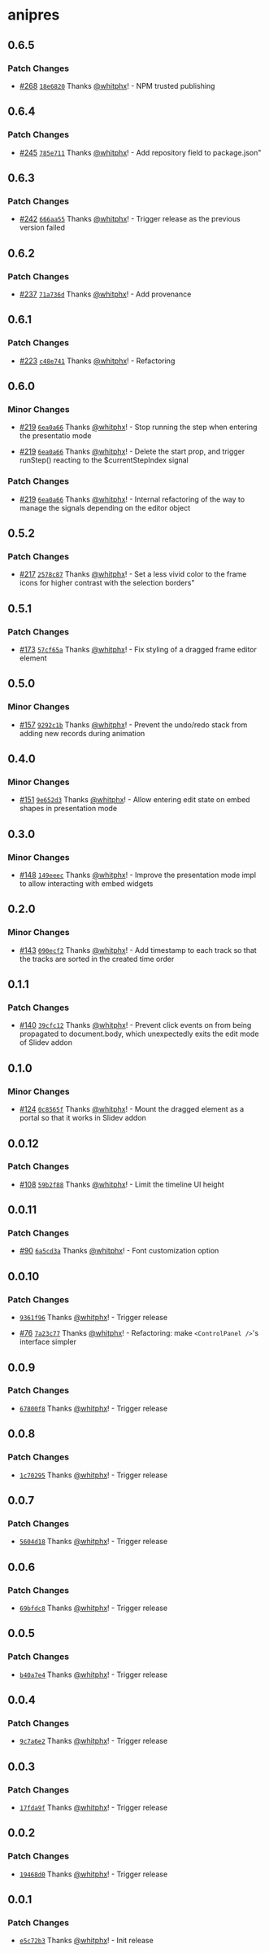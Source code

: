 # anipres

## 0.6.5

### Patch Changes

- [#268](https://github.com/whitphx/anipres/pull/268) [`18e6820`](https://github.com/whitphx/anipres/commit/18e6820d5a5e9047291c0b750e7e4bbd769e94ec) Thanks [@whitphx](https://github.com/whitphx)! - NPM trusted publishing

## 0.6.4

### Patch Changes

- [#245](https://github.com/whitphx/anipres/pull/245) [`785e711`](https://github.com/whitphx/anipres/commit/785e711b26553eb9f1aa3cb99c37d36e3b244606) Thanks [@whitphx](https://github.com/whitphx)! - Add repository field to package.json"

## 0.6.3

### Patch Changes

- [#242](https://github.com/whitphx/anipres/pull/242) [`666aa55`](https://github.com/whitphx/anipres/commit/666aa55422c1ea4d1e9da8d800c84bf42db8781e) Thanks [@whitphx](https://github.com/whitphx)! - Trigger release as the previous version failed

## 0.6.2

### Patch Changes

- [#237](https://github.com/whitphx/anipres/pull/237) [`71a736d`](https://github.com/whitphx/anipres/commit/71a736da43a33bfd7901a4051d3f6be681f82db9) Thanks [@whitphx](https://github.com/whitphx)! - Add provenance

## 0.6.1

### Patch Changes

- [#223](https://github.com/whitphx/anipres/pull/223) [`c48e741`](https://github.com/whitphx/anipres/commit/c48e7418cde949451da2b09db3f61af2286fefd0) Thanks [@whitphx](https://github.com/whitphx)! - Refactoring

## 0.6.0

### Minor Changes

- [#219](https://github.com/whitphx/anipres/pull/219) [`6ea0a66`](https://github.com/whitphx/anipres/commit/6ea0a66d308f79d0756976ff61ddafdecad9d807) Thanks [@whitphx](https://github.com/whitphx)! - Stop running the step when entering the presentatio mode

- [#219](https://github.com/whitphx/anipres/pull/219) [`6ea0a66`](https://github.com/whitphx/anipres/commit/6ea0a66d308f79d0756976ff61ddafdecad9d807) Thanks [@whitphx](https://github.com/whitphx)! - Delete the start prop, and trigger runStep() reacting to the $currentStepIndex signal

### Patch Changes

- [#219](https://github.com/whitphx/anipres/pull/219) [`6ea0a66`](https://github.com/whitphx/anipres/commit/6ea0a66d308f79d0756976ff61ddafdecad9d807) Thanks [@whitphx](https://github.com/whitphx)! - Internal refactoring of the way to manage the signals depending on the editor object

## 0.5.2

### Patch Changes

- [#217](https://github.com/whitphx/anipres/pull/217) [`2578c87`](https://github.com/whitphx/anipres/commit/2578c87517f7d275a65a4b9bd01376afde79edb4) Thanks [@whitphx](https://github.com/whitphx)! - Set a less vivid color to the frame icons for higher contrast with the selection borders"

## 0.5.1

### Patch Changes

- [#173](https://github.com/whitphx/anipres/pull/173) [`57cf65a`](https://github.com/whitphx/anipres/commit/57cf65a6a063e5d682f27b17a873046d07cbfdb3) Thanks [@whitphx](https://github.com/whitphx)! - Fix styling of a dragged frame editor element

## 0.5.0

### Minor Changes

- [#157](https://github.com/whitphx/anipres/pull/157) [`9292c1b`](https://github.com/whitphx/anipres/commit/9292c1bc4a9de8cb0acaae1bb44b59a7805758fe) Thanks [@whitphx](https://github.com/whitphx)! - Prevent the undo/redo stack from adding new records during animation

## 0.4.0

### Minor Changes

- [#151](https://github.com/whitphx/anipres/pull/151) [`9e652d3`](https://github.com/whitphx/anipres/commit/9e652d3978f2d0f6c4da11ceca53a67f48e772a9) Thanks [@whitphx](https://github.com/whitphx)! - Allow entering edit state on embed shapes in presentation mode

## 0.3.0

### Minor Changes

- [#148](https://github.com/whitphx/anipres/pull/148) [`149eeec`](https://github.com/whitphx/anipres/commit/149eeece8873bf1b228c9260b92b1bcb87f076fa) Thanks [@whitphx](https://github.com/whitphx)! - Improve the presentation mode impl to allow interacting with embed widgets

## 0.2.0

### Minor Changes

- [#143](https://github.com/whitphx/anipres/pull/143) [`090ecf2`](https://github.com/whitphx/anipres/commit/090ecf21c2e66cb67b88ad32391ba0b83060aa90) Thanks [@whitphx](https://github.com/whitphx)! - Add timestamp to each track so that the tracks are sorted in the created time order

## 0.1.1

### Patch Changes

- [#140](https://github.com/whitphx/anipres/pull/140) [`39cfc12`](https://github.com/whitphx/anipres/commit/39cfc125c88192dfeecd8622236d0f5c0cc221e7) Thanks [@whitphx](https://github.com/whitphx)! - Prevent click events on <DragOverlay /> from being propagated to document.body, which unexpectedly exits the edit mode of Slidev addon

## 0.1.0

### Minor Changes

- [#124](https://github.com/whitphx/anipres/pull/124) [`0c8565f`](https://github.com/whitphx/anipres/commit/0c8565fb8c9fa597c236c78c8fd7278d1dfeddf0) Thanks [@whitphx](https://github.com/whitphx)! - Mount the dragged element as a portal so that it works in Slidev addon

## 0.0.12

### Patch Changes

- [#108](https://github.com/whitphx/anipres/pull/108) [`59b2f88`](https://github.com/whitphx/anipres/commit/59b2f88c87fe129ba53b2285c2b40641b01f7652) Thanks [@whitphx](https://github.com/whitphx)! - Limit the timeline UI height

## 0.0.11

### Patch Changes

- [#90](https://github.com/whitphx/anipres/pull/90) [`6a5cd3a`](https://github.com/whitphx/anipres/commit/6a5cd3a288999adbf4240f92a8aeb4d441d233ab) Thanks [@whitphx](https://github.com/whitphx)! - Font customization option

## 0.0.10

### Patch Changes

- [`9361f96`](https://github.com/whitphx/anipres/commit/9361f9616f77924343d262d27fdf528988794187) Thanks [@whitphx](https://github.com/whitphx)! - Trigger release

- [#76](https://github.com/whitphx/anipres/pull/76) [`7a23c77`](https://github.com/whitphx/anipres/commit/7a23c77a70556fe5e8e0632a7b7153e0cc632fa1) Thanks [@whitphx](https://github.com/whitphx)! - Refactoring: make `<ControlPanel />`'s interface simpler

## 0.0.9

### Patch Changes

- [`67800f8`](https://github.com/whitphx/anipres/commit/67800f8da220b9e92380007a5f328ca64377cdcf) Thanks [@whitphx](https://github.com/whitphx)! - Trigger release

## 0.0.8

### Patch Changes

- [`1c70295`](https://github.com/whitphx/anipres/commit/1c702953f278e9cfe65d5b767df826c129cf49cb) Thanks [@whitphx](https://github.com/whitphx)! - Trigger release

## 0.0.7

### Patch Changes

- [`5604d18`](https://github.com/whitphx/anipres/commit/5604d18fefd13fe78d07128286dc44868e8ae807) Thanks [@whitphx](https://github.com/whitphx)! - Trigger release

## 0.0.6

### Patch Changes

- [`69bfdc8`](https://github.com/whitphx/anipres/commit/69bfdc8c54d349c07d8ccc57378637770a3c1bab) Thanks [@whitphx](https://github.com/whitphx)! - Trigger release

## 0.0.5

### Patch Changes

- [`b40a7e4`](https://github.com/whitphx/anipres/commit/b40a7e4e243deb64628422c2bb4c3367d06e9535) Thanks [@whitphx](https://github.com/whitphx)! - Trigger release

## 0.0.4

### Patch Changes

- [`9c7a6e2`](https://github.com/whitphx/anipres/commit/9c7a6e2ad235b7b092592dcbd6cbbbe38123f18c) Thanks [@whitphx](https://github.com/whitphx)! - Trigger release

## 0.0.3

### Patch Changes

- [`17fda9f`](https://github.com/whitphx/anipres/commit/17fda9ffb9d2067dcb54293887011cd69a719a30) Thanks [@whitphx](https://github.com/whitphx)! - Trigger release

## 0.0.2

### Patch Changes

- [`19468d0`](https://github.com/whitphx/anipres/commit/19468d0a4ebe60b9035be2ca84621e460f302921) Thanks [@whitphx](https://github.com/whitphx)! - Trigger release

## 0.0.1

### Patch Changes

- [`e5c72b3`](https://github.com/whitphx/anipres/commit/e5c72b334c11248618f1329f84291d86e4787cf9) Thanks [@whitphx](https://github.com/whitphx)! - Init release
